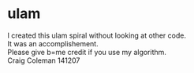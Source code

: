 ulam
====
I created this ulam spiral without looking at other code. <br />
It was an accomplishement. <br />
Please give b=me credit if you use my algorithm.<br />
Craig Coleman 141207
